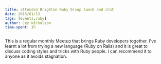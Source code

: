 ```yaml
---
title: attended Brighton Ruby Group lunch and chat
date: 2015/01/13
tags: [events,ruby]
author: Jez Nicholson
time-spent: 1h
---
```

​This is a regular monthly Meetup that brings Ruby developers together. I've learnt a lot from trying a new language (Ruby on Rails) and it is great to discuss coding styles and tricks with Ruby people. I can recommend it to anyone as it avoids stagnation.​
